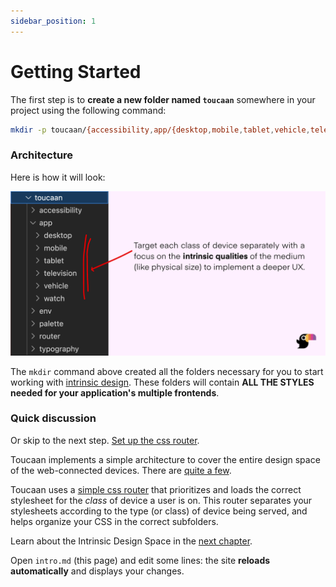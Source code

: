 ```yaml
---
sidebar_position: 1
---
```


# Getting Started

The first step is to **create a new folder named `toucaan`** somewhere in your project using the following command: 

```bash title="cd ./somewhere/in/your/project/"
mkdir -p toucaan/{accessibility,app/{desktop,mobile,tablet,vehicle,television,watch},env/{helpers,tags},palette,router,typography,utils}

```

### Architecture

Here is how it will look: 

![Toucaan architecture](img/toucaan-folders.jpg)

The `mkdir` command above created all the folders necessary for you to start working with [intrinsic design](https://toucaan.com). These folders will contain **ALL THE STYLES needed for your application's multiple frontends**. 

### Quick discussion

Or skip to the next step. [Set up the css router](router.md).

Toucaan implements a simple architecture to cover the entire design space of the web-connected devices. There are [quite a few](https://bubblin.io/blog/the-new-landscape-of-the-web). 

Toucaan uses a [simple css router](router.md) that prioritizes and loads the correct stylesheet for the _class_ of device a user is on. This router separates your stylesheets according to the type (or class) of device being served, and helps organize your CSS in the correct subfolders.

Learn about the Intrinsic Design Space in the [next chapter](space.md).


Open `intro.md` (this page) and edit some lines: the site **reloads automatically** and displays your changes.